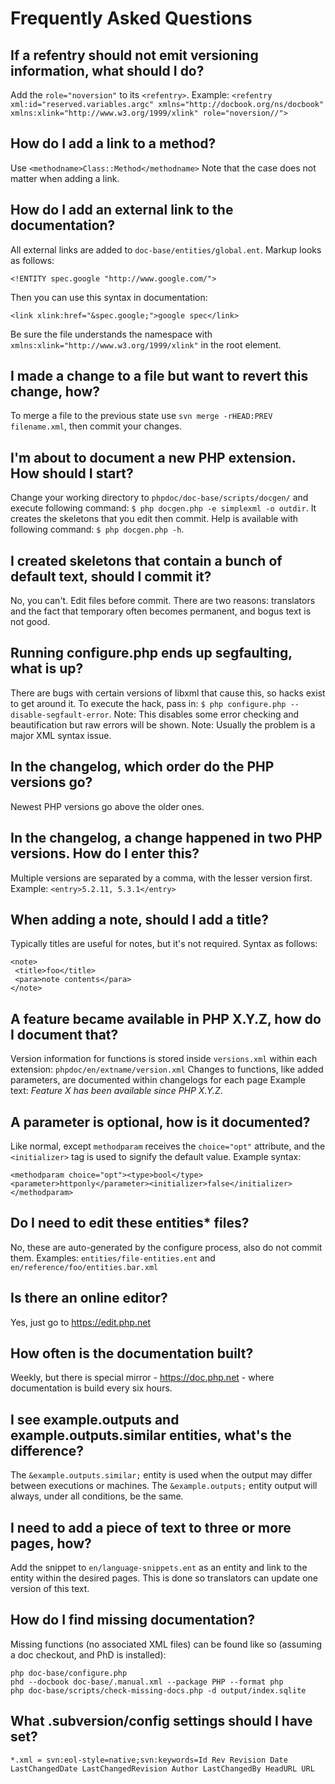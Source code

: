 # Frequently Asked Questions

## If a refentry should not emit versioning information, what should I do?
Add the `role="noversion"` to its `<refentry>`. Example: `<refentry xml:id="reserved.variables.argc" xmlns="http://docbook.org/ns/docbook" xmlns:xlink="http://www.w3.org/1999/xlink" role="noversion//">`

## How do I add a link to a method?
Use `<methodname>Class::Method</methodname>` Note that the case does not matter when adding a link.

## How do I add an external link to the documentation?
All external links are added to `doc-base/entities/global.ent`. Markup looks as follows:
```
<!ENTITY spec.google "http://www.google.com/">
```
Then you can use this syntax in documentation:
```
<link xlink:href="&spec.google;">google spec</link>
```
Be sure the file understands the namespace with `xmlns:xlink="http://www.w3.org/1999/xlink"` in the root element.

## I made a change to a file but want to revert this change, how?
To merge a file to the previous state use `svn merge -rHEAD:PREV filename.xml`, then commit your changes.

## I'm about to document a new PHP extension. How should I start?
Change your working directory to `phpdoc/doc-base/scripts/docgen/` and execute following command:
`$ php docgen.php -e simplexml -o outdir`. It creates the skeletons that you edit then commit.
Help is available with following command: `$ php docgen.php -h`.

## I created skeletons that contain a bunch of default text, should I commit it?
No, you can't. Edit files before commit. There are two reasons: translators and the fact that temporary
often becomes permanent, and bogus text is not good.

## Running configure.php ends up segfaulting, what is up?
There are bugs with certain versions of libxml that cause this, so hacks exist to get around it.
To execute the hack, pass in: `$ php configure.php --disable-segfault-error`.
Note: This disables some error checking and beautification but raw errors will be shown.
Note: Usually the problem is a major XML syntax issue.

## In the changelog, which order do the PHP versions go?
Newest PHP versions go above the older ones.

## In the changelog, a change happened in two PHP versions. How do I enter this?
Multiple versions are separated by a comma, with the lesser version first. Example: `<entry>5.2.11, 5.3.1</entry>`

## When adding a note, should I add a title?
Typically titles are useful for notes, but it's not required. Syntax as follows:
```
<note>
 <title>foo</title>
 <para>note contents</para>
</note>
```

## A feature became available in PHP X.Y.Z, how do I document that?
Version information for functions is stored inside `versions.xml` within each extension: `phpdoc/en/extname/version.xml`
Changes to functions, like added parameters, are documented within changelogs for each page
Example text: *Feature X has been available since PHP X.Y.Z*.

## A parameter is optional, how is it documented?
Like normal, except `methodparam` receives the `choice="opt"` attribute, and the `<initializer>` tag is used
to signify the default value. Example syntax:
```
<methodparam choice="opt"><type>bool</type><parameter>httponly</parameter><initializer>false</initializer></methodparam>
```

## Do I need to edit these entities* files?
No, these are auto-generated by the configure process, also do not commit them.
Examples: `entities/file-entities.ent` and `en/reference/foo/entities.bar.xml`

## Is there an online editor?
Yes, just go to https://edit.php.net

## How often is the documentation built?
Weekly, but there is special mirror - https://doc.php.net - where documentation is build every six hours.

## I see example.outputs and example.outputs.similar entities, what's the difference?
The `&example.outputs.similar;` entity is used when the output may differ between executions or machines.
The `&example.outputs;` entity output will always, under all conditions, be the same.

## I need to add a piece of text to three or more pages, how?
Add the snippet to `en/language-snippets.ent` as an entity and link to the entity within the desired pages.
This is done so translators can update one version of this text.

## How do I find missing documentation?
Missing functions (no associated XML files) can be found like so (assuming a doc checkout, and PhD is installed):
```
php doc-base/configure.php
phd --docbook doc-base/.manual.xml --package PHP --format php
php doc-base/scripts/check-missing-docs.php -d output/index.sqlite
```

## What .subversion/config settings should I have set?
```
*.xml = svn:eol-style=native;svn:keywords=Id Rev Revision Date LastChangedDate LastChangedRevision Author LastChangedBy HeadURL URL
```